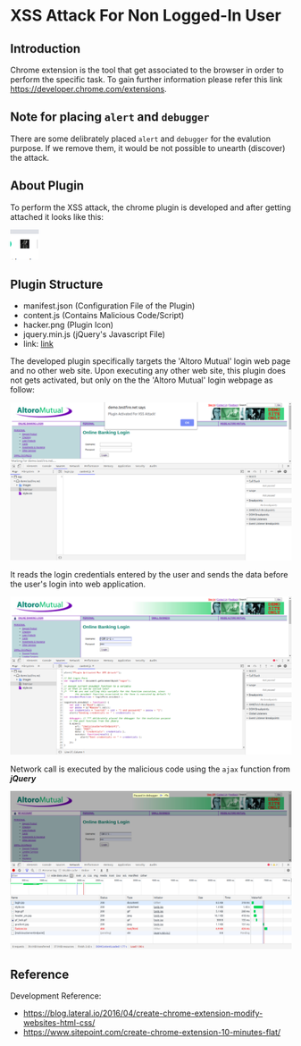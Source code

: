 # XSS Attack For Non Logged-In User

## Introduction

Chrome extension is the tool that get associated to the browser in order to perform the specific task. To gain further information please refer this link https://developer.chrome.com/extensions.


## Note for placing `alert` and `debugger`

There are some delibrately placed `alert` and `debugger` for the evalution purpose. If we remove them, it would be not possible to unearth (discover) the attack.



## About Plugin

To perform the XSS attack, the chrome plugin is developed and after getting attached it looks like this:

![screenshot](img/Plugin_Icon.png)



## Plugin Structure

- manifest.json (Configuration File of the Plugin)
- content.js (Contains Malicious Code/Script)
- hacker.png (Plugin Icon)
- jquery.min.js (jQuery's Javascript File)
- link: [link](https://github.com/viveksacademia4git/InternetSecurity/tree/SQL-Injection-and-XSS/AngularXSS/lite-server/plugin)

The developed plugin specifically targets the 'Altoro Mutual' login web page and no other web site. Upon executing any other web site, this plugin does not gets activated, but only on the the 'Altoro Mutual' login webpage as follow:

![screenshot](img/Plugin_Activation.png)

It reads the login credentials entered by the user and sends the data before the user's login into web application.

![screenshot](img/Plugin_Content_Code.png)


Network call is executed by the malicious code using the `ajax` function from ***jQuery***

![screenshot](img/Plugin_NetworkCall.png)




## Reference

Development Reference:
- https://blog.lateral.io/2016/04/create-chrome-extension-modify-websites-html-css/
- https://www.sitepoint.com/create-chrome-extension-10-minutes-flat/
